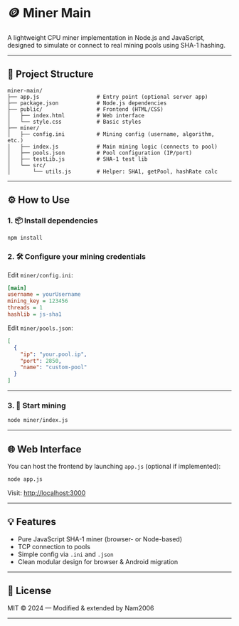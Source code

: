 # 🪙 Miner Main

A lightweight CPU miner implementation in Node.js and JavaScript, designed to simulate or connect to real mining pools using SHA-1 hashing.

---

## 📁 Project Structure

```
miner-main/
├── app.js                  # Entry point (optional server app)
├── package.json            # Node.js dependencies
├── public/                 # Frontend (HTML/CSS)
│   ├── index.html          # Web interface
│   └── style.css           # Basic styles
├── miner/
│   ├── config.ini          # Mining config (username, algorithm, etc.)
│   ├── index.js            # Main mining logic (connects to pool)
│   ├── pools.json          # Pool configuration (IP/port)
│   ├── testLib.js          # SHA-1 test lib
│   └── src/
│       └── utils.js        # Helper: SHA1, getPool, hashRate calc
```

---

## ⚙️ How to Use

### 1. 📦 Install dependencies

```bash
npm install
```

### 2. 🛠 Configure your mining credentials

Edit `miner/config.ini`:

```ini
[main]
username = yourUsername
mining_key = 123456
threads = 1
hashlib = js-sha1
```

Edit `miner/pools.json`:

```json
[
  {
    "ip": "your.pool.ip",
    "port": 2850,
    "name": "custom-pool"
  }
]
```

---

### 3. 🚀 Start mining

```bash
node miner/index.js
```

---

## 🌐 Web Interface

You can host the frontend by launching `app.js` (optional if implemented):

```bash
node app.js
```

Visit: [http://localhost:3000](http://localhost:3000)

---

## 💡 Features

- Pure JavaScript SHA-1 miner (browser- or Node-based)
- TCP connection to pools
- Simple config via `.ini` and `.json`
- Clean modular design for browser & Android migration

---

## 📜 License

MIT © 2024 — Modified & extended by Nam2006

---
